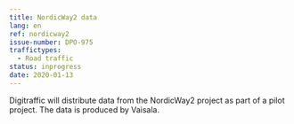 ```yaml
---
title: NordicWay2 data
lang: en
ref: nordicway2
issue-number: DPO-975
traffictypes:
  - Road traffic
status: inprogress
date: 2020-01-13
---
```


Digitraffic will distribute data from the NordicWay2 project as part of a pilot project. The data is produced by Vaisala.
